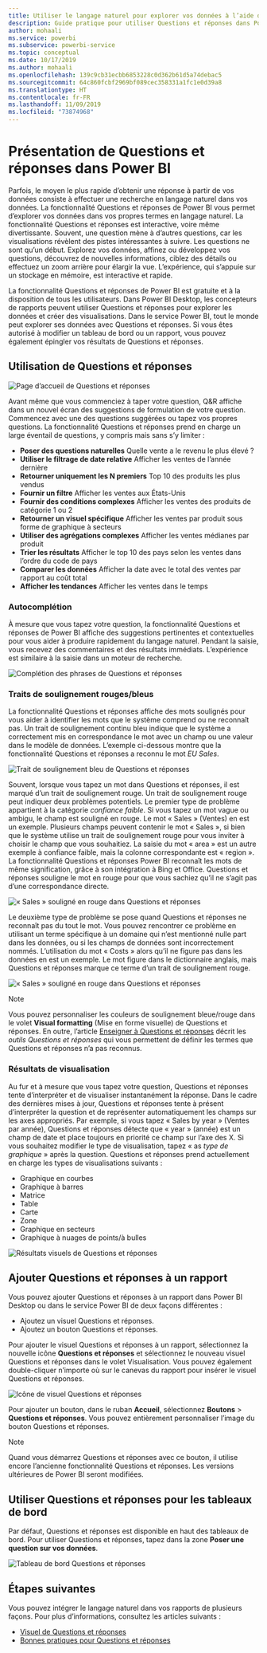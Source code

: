 ```yaml
---
title: Utiliser le langage naturel pour explorer vos données à l’aide de Questions et réponses dans Power BI
description: Guide pratique pour utiliser Questions et réponses dans Power BI afin d’explorer vos données
author: mohaali
ms.service: powerbi
ms.subservice: powerbi-service
ms.topic: conceptual
ms.date: 10/17/2019
ms.author: mohaali
ms.openlocfilehash: 139c9cb31ecbb6853228c0d362b61d5a74debac5
ms.sourcegitcommit: 64c860fcbf2969bf089cec358331a1fc1e0d39a8
ms.translationtype: HT
ms.contentlocale: fr-FR
ms.lasthandoff: 11/09/2019
ms.locfileid: "73874968"
---
```

# <a name="intro-to-power-bi-qa"></a>Présentation de Questions et réponses dans Power BI

Parfois, le moyen le plus rapide d’obtenir une réponse à partir de vos données consiste à effectuer une recherche en langage naturel dans vos données. La fonctionnalité Questions et réponses de Power BI vous permet d’explorer vos données dans vos propres termes en langage naturel. La fonctionnalité Questions et réponses est interactive, voire même divertissante. Souvent, une question mène à d’autres questions, car les visualisations révèlent des pistes intéressantes à suivre. Les questions ne sont qu’un début. Explorez vos données, affinez ou développez vos questions, découvrez de nouvelles informations, ciblez des détails ou effectuez un zoom arrière pour élargir la vue. L’expérience, qui s’appuie sur un stockage en mémoire, est interactive et rapide. 

La fonctionnalité Questions et réponses de Power BI est gratuite et à la disposition de tous les utilisateurs. Dans Power BI Desktop, les concepteurs de rapports peuvent utiliser Questions et réponses pour explorer les données et créer des visualisations. Dans le service Power BI, tout le monde peut explorer ses données avec Questions et réponses. Si vous êtes autorisé à modifier un tableau de bord ou un rapport, vous pouvez également épingler vos résultats de Questions et réponses.

## <a name="how-to-use-qa"></a>Utilisation de Questions et réponses

![Page d’accueil de Questions et réponses](media/qna-visual.png)

Avant même que vous commenciez à taper votre question, Q&R affiche dans un nouvel écran des suggestions de formulation de votre question. Commencez avec une des questions suggérées ou tapez vos propres questions. La fonctionnalité Questions et réponses prend en charge un large éventail de questions, y compris mais sans s’y limiter :

- **Poser des questions naturelles** Quelle vente a le revenu le plus élevé ?
- **Utiliser le filtrage de date relative** Afficher les ventes de l’année dernière
- **Retourner uniquement les N premiers** Top 10 des produits les plus vendus
- **Fournir un filtre** Afficher les ventes aux États-Unis
- **Fournir des conditions complexes** Afficher les ventes des produits de catégorie 1 ou 2
- **Retourner un visuel spécifique** Afficher les ventes par produit sous forme de graphique à secteurs
- **Utiliser des agrégations complexes** Afficher les ventes médianes par produit
- **Trier les résultats** Afficher le top 10 des pays selon les ventes dans l’ordre du code de pays
- **Comparer les données** Afficher la date avec le total des ventes par rapport au coût total
- **Afficher les tendances** Afficher les ventes dans le temps

### <a name="autocomplete"></a>Autocomplétion

À mesure que vous tapez votre question, la fonctionnalité Questions et réponses de Power BI affiche des suggestions pertinentes et contextuelles pour vous aider à produire rapidement du langage naturel. Pendant la saisie, vous recevez des commentaires et des résultats immédiats. L’expérience est similaire à la saisie dans un moteur de recherche.

![Complétion des phrases de Questions et réponses](media/qna-suggestion-phrase-completion.png)

### <a name="redblue-underlines"></a>Traits de soulignement rouges/bleus

La fonctionnalité Questions et réponses affiche des mots soulignés pour vous aider à identifier les mots que le système comprend ou ne reconnaît pas. Un trait de soulignement continu bleu indique que le système a correctement mis en correspondance le mot avec un champ ou une valeur dans le modèle de données. L’exemple ci-dessous montre que la fonctionnalité Questions et réponses a reconnu le mot *EU Sales*.

![Trait de soulignement bleu de Questions et réponses](media/qna-blue-underline.png)

Souvent, lorsque vous tapez un mot dans Questions et réponses, il est marqué d’un trait de soulignement rouge. Un trait de soulignement rouge peut indiquer deux problèmes potentiels. Le premier type de problème appartient à la catégorie *confiance faible*. Si vous tapez un mot vague ou ambigu, le champ est souligné en rouge. Le mot « Sales » (Ventes) en est un exemple. Plusieurs champs peuvent contenir le mot « Sales », si bien que le système utilise un trait de soulignement rouge pour vous inviter à choisir le champ que vous souhaitiez. La saisie du mot « area » est un autre exemple à confiance faible, mais la colonne correspondante est « region ». La fonctionnalité Questions et réponses Power BI reconnaît les mots de même signification, grâce à son intégration à Bing et Office. Questions et réponses souligne le mot en rouge pour que vous sachiez qu’il ne s’agit pas d’une correspondance directe.

![« Sales » souligné en rouge dans Questions et réponses](media/qna-red-underline-sales.png)

Le deuxième type de problème se pose quand Questions et réponses ne reconnaît pas du tout le mot. Vous pouvez rencontrer ce problème en utilisant un terme spécifique à un domaine qui n’est mentionné nulle part dans les données, ou si les champs de données sont incorrectement nommés. L’utilisation du mot « Costs » alors qu’il ne figure pas dans les données en est un exemple. Le mot figure dans le dictionnaire anglais, mais Questions et réponses marque ce terme d’un trait de soulignement rouge.

![« Sales » souligné en rouge dans Questions et réponses](media/qna-red-underline-costs.png)

> [!NOTE]
> Vous pouvez personnaliser les couleurs de soulignement bleue/rouge dans le volet **Visual formatting** (Mise en forme visuelle) de Questions et réponses. En outre, l’article [Enseigner à Questions et réponses](q-and-a-tooling-teach-q-and-a.md) décrit les *outils Questions et réponses* qui vous permettent de définir les termes que Questions et réponses n’a pas reconnus.

### <a name="visualization-results"></a>Résultats de visualisation

Au fur et à mesure que vous tapez votre question, Questions et réponses tente d’interpréter et de visualiser instantanément la réponse. Dans le cadre des dernières mises à jour, Questions et réponses tente à présent d’interpréter la question et de représenter automatiquement les champs sur les axes appropriés. Par exemple, si vous tapez « Sales by year » (Ventes par année), Questions et réponses détecte que « year » (année) est un champ de date et place toujours en priorité ce champ sur l’axe des X. Si vous souhaitez modifier le type de visualisation, tapez « as *type de graphique* » après la question. Questions et réponses prend actuellement en charge les types de visualisations suivants :

- Graphique en courbes
- Graphique à barres
- Matrice
- Table
- Carte
- Zone
- Graphique en secteurs
- Graphique à nuages de points/à bulles
 
![Résultats visuels de Questions et réponses](media/qna-visual-results-date.png)

## <a name="add-qa-to-a-report"></a>Ajouter Questions et réponses à un rapport

Vous pouvez ajouter Questions et réponses à un rapport dans Power BI Desktop ou dans le service Power BI de deux façons différentes :

- Ajoutez un visuel Questions et réponses.
- Ajoutez un bouton Questions et réponses.

Pour ajouter le visuel Questions et réponses à un rapport, sélectionnez la nouvelle icône **Questions et réponses** et sélectionnez le nouveau visuel Questions et réponses dans le volet Visualisation. Vous pouvez également double-cliquer n’importe où sur le canevas du rapport pour insérer le visuel Questions et réponses.

![Icône de visuel Questions et réponses](media/qna-visual-icon.png)

Pour ajouter un bouton, dans le ruban **Accueil**, sélectionnez **Boutons** > **Questions et réponses**. Vous pouvez entièrement personnaliser l’image du bouton Questions et réponses.

> [!NOTE]
> Quand vous démarrez Questions et réponses avec ce bouton, il utilise encore l’ancienne fonctionnalité Questions et réponses. Les versions ultérieures de Power BI seront modifiées.

## <a name="use-qa-for-dashboards"></a>Utiliser Questions et réponses pour les tableaux de bord

Par défaut, Questions et réponses est disponible en haut des tableaux de bord. Pour utiliser Questions et réponses, tapez dans la zone **Poser une question sur vos données**.

![Tableau de bord Questions et réponses](media/qna-dashboard.png)

## <a name="next-steps"></a>Étapes suivantes

Vous pouvez intégrer le langage naturel dans vos rapports de plusieurs façons. Pour plus d’informations, consultez les articles suivants :

* [Visuel de Questions et réponses](../visuals/power-bi-visualization-q-and-a.md)
* [Bonnes pratiques pour Questions et réponses](q-and-a-best-practices.md)
